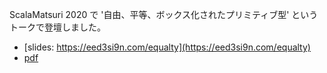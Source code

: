 ScalaMatsuri 2020 で '自由、平等、ボックス化されたプリミティブ型' というトークで登壇しました。

- [slides: https://eed3si9n.com/equalty](https://eed3si9n.com/equalty)
- [pdf](https://www.slideshare.net/EugeneYokota/equality-in-scala-scalamatsuri-2020)
